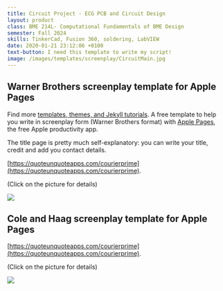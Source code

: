 ```yaml
---
title: Circuit Project - ECG PCB and Circuit Design
layout: product
class: BME 214L- Computational Fundamentals of BME Design
semester: Fall 2024
skills: TinkerCad, Fusion 360, soldering, LabVIEW
date: 2020-01-21 23:12:06 +0100
text-button: I need this template to write my script!
image: /images/templates/screenplay/CircuitMain.jpg
---
```


## Warner Brothers screenplay template for Apple Pages
Find more [templates, themes, and Jekyll tutorials](https://jekyllrb.com/resources/).
A free template to help you write in screenplay form (Warner Brothers format) with [Apple Pages](https://www.apple.com/pages/), the free Apple productivity app.

The title page is pretty much self-explanatory: you can write your title, credit and add you contact details.

[https://quoteunquoteapps.com/courierprime](https://quoteunquoteapps.com/courierprime).

<p class="tc f5 black-30 measure-wide lh-copy avenir">
(Click on the picture for details)
</p>

<img class="w-100" src="{{site.baseurl}}/images/templates/screenplay/Screenplay_Warner_Brothers_template.png">

## Cole and Haag screenplay template for Apple Pages
[https://quoteunquoteapps.com/courierprime](https://quoteunquoteapps.com/courierprime).

<p class="tc f5 black-30 measure-wide lh-copy avenir">
(Click on the picture for details)
</p>

<img class="w-100" src="{{site.baseurl}}/images/templates/screenplay/Screenplay_Cole_Haag_template.png">
